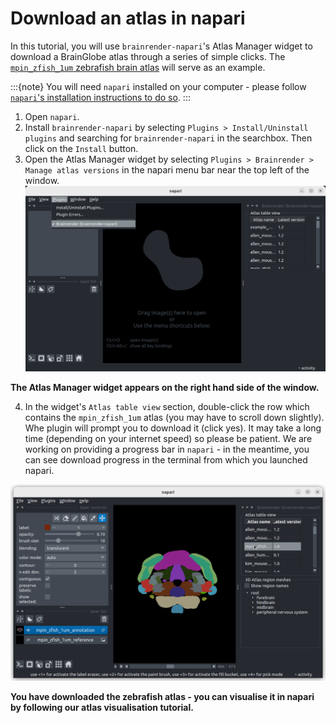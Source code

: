 # Download an atlas in napari

In this tutorial, you will use `brainrender-napari`'s Atlas Manager widget to download a BrainGlobe atlas through a series of simple clicks. The [`mpin_zfish_1um` zebrafish brain atlas](https://doi.org/10.1016/j.neuron.2019.04.034) will serve as an example. 

:::{note}
You will need `napari` installed on your computer - please follow [`napari`'s installation instructions to do so](https://napari.org/stable/tutorials/fundamentals/installation.html).
:::

1. Open `napari`.
2. Install `brainrender-napari` by selecting `Plugins > Install/Uninstall plugins` and searching for `brainrender-napari` in the searchbox. Then click on the `Install` button.
3. Open the Atlas Manager widget by selecting `Plugins > Brainrender > Manage atlas versions` in the napari menu bar near the top left of the window. 
![brainrender widget](./images/brainrender-napari/plugin-menu-brainrender-napari.png)

**The Atlas Manager widget appears on the right hand side of the window.**

4. In the widget's `Atlas table view` section, double-click the row which contains the `mpin_zfish_1um` atlas (you may have to scroll down slightly). Whe plugin will prompt you to download it (click yes). It may take a long time
(depending on your internet speed) so please be patient. We are working on providing a progress bar in `napari` - in the meantime, you can see download progress in the terminal from which you launched napari.

![atlas manager dialog](./images/brainrender-napari/added-brainrender-napari.png)

**You have downloaded the zebrafish atlas - you can visualise it in napari by following our atlas visualisation tutorial.**

